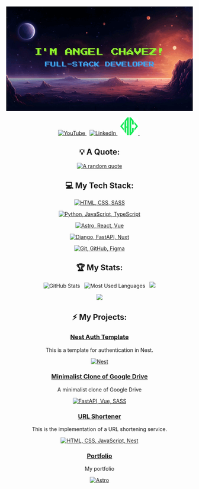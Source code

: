 <div align="center">

[![I'm Angel Chávez!](assets/animation.gif)](https://github.com/angelchavez19)

<p>
    <a href="https://www.youtube.com/@caminoAsenior">
        <img src="https://cdn3.iconfinder.com/data/icons/social-network-30/512/social-06-512.png" alt="YouTube" width="48px" height="48px">
    </a> &nbsp;
    <a href="https://www.linkedin.com/in/angel-chávez">
        <img src="https://skillicons.dev/icons?i=linkedin" alt="LinkedIn">
    </a> &nbsp;
    <a href="https://angelchavezportfolio.vercel.app/">
        <img src="assets/favicon.png" alt="My Website">
    </a> &nbsp;
</p>

</div>







<div align="center">

## 💡 A Quote:

[![A random quote](https://quotes-github-readme.vercel.app/api?type=horizontal&theme=dark)](https://github.com/piyushsuthar/github-readme-quotes)

## 💻 My Tech Stack:

[![HTML, CSS, SASS](https://skillicons.dev/icons?i=html,css,sass)](https://skillicons.dev)

[![Python, JavaScript, TypeScript](https://skillicons.dev/icons?i=py,js,ts)](https://skillicons.dev)

[![Astro, React, Vue](https://skillicons.dev/icons?i=astro,react,vue)](https://skillicons.dev)

[![Django, FastAPI, Nuxt](https://skillicons.dev/icons?i=django,fastapi,nuxt,nest)](https://skillicons.dev)

[![Git, GitHub, Figma](https://skillicons.dev/icons?i=git,github,figma)](https://skillicons.dev)

## 🏆 My Stats:

<p align="center">
    <img height=175 alt="GitHub Stats" src="https://github-readme-stats.vercel.app/api?username=angelchavez19&show_icons=true&count_private=true&theme=dark" />&nbsp;&nbsp;
    <img height=175 alt="Most Used Languages" src="https://github-readme-stats.vercel.app/api/top-langs/?username=angelchavez19&layout=compact&theme=dark" />&nbsp;&nbsp;
  <img src ="https://github-readme-streak-stats.herokuapp.com?user=angelchavez19&layout=compact&theme=dark">
</p>

<p align="center">
    <img src="https://github-profile-trophy.vercel.app/?username=angelchavez19&theme=tokyonight"/>
</p>

## ⚡ My Projects:

### [Nest Auth Template](https://github.com/angelchavez19/nest-auth-template)

This is a template for authentication in Nest.

[![Nest](https://skillicons.dev/icons?i=nest)](https://skillicons.dev)

### [Minimalist Clone of Google Drive](https://github.com/angelchavez19/google-drive-clone-v1)

A minimalist clone of Google Drive

[![FastAPI, Vue, SASS](https://skillicons.dev/icons?i=fastapi,vue,sass)](https://skillicons.dev)

### [URL Shortener](https://github.com/angelchavez19/url-shortener)

This is the implementation of a URL shortening service.

[![HTML, CSS, JavaScript, Nest](https://skillicons.dev/icons?i=html,css,js,nest)](https://skillicons.dev)

### [Portfolio](https://github.com/angelchavez19/portfolio)

My portfolio

[![Astro](https://skillicons.dev/icons?i=astro)](https://skillicons.dev)

</div>
